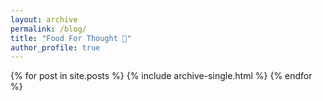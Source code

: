 ```yaml
---
layout: archive
permalink: /blog/
title: "Food For Thought 🍓"
author_profile: true
---
```


{% for post in site.posts %}
   {% include archive-single.html %}
{% endfor %}
